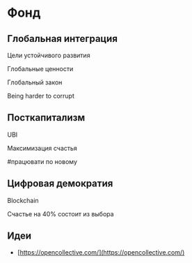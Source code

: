 # Фонд

## Глобальная интеграция

Цели устойчивого развития

Глобальные ценности

Глобальный закон

Being harder to corrupt

## Посткапитализм

UBI

Максимизация счастья

\#працювати по новому

## Цифровая демократия

Blockchain

Счастье на 40% состоит из выбора





## Идеи

* [https://opencollective.com/](https://opencollective.com/)

